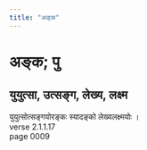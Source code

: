 ```yaml
---
title: "अङ्क"
---
```


# अङ्क; पु
## युयुत्सा, उत्सङ्ग, लेख्य, लक्ष्म
युयुत्सोत्सङ्गयोरङ्कः स्यादङ्को लेख्यलक्ष्मयोः ।<br />verse 2.1.1.17<br />page 0009

